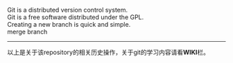 Git is a distributed version control system.  
Git is a free software distributed under the GPL.  
Creating a new branch is quick and simple.  
merge branch  

***
以上是关于该repository的相关历史操作，关于git的学习内容请看**WIKI**栏。
